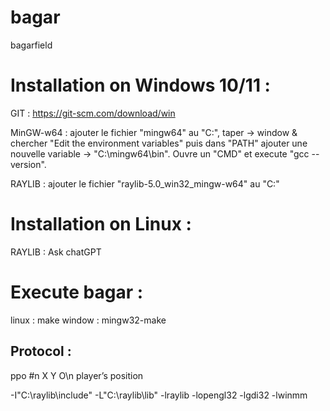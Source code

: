 # bagar
bagarfield

# Installation on Windows 10/11 :

GIT : https://git-scm.com/download/win

MinGW-w64 : ajouter le fichier "mingw64" au "C:",
taper -> window & chercher "Edit the environment variables" puis dans "PATH" ajouter une nouvelle variable -> "C:\mingw64\bin".
Ouvre un "CMD" et execute "gcc --version".

RAYLIB : ajouter le fichier "raylib-5.0_win32_mingw-w64" au "C:"

# Installation on Linux :

RAYLIB : Ask chatGPT

# Execute bagar :

linux : make
window : mingw32-make

## Protocol :

ppo #n X Y O\n        player’s position


-I"C:\raylib\include" -L"C:\raylib\lib" -lraylib -lopengl32 -lgdi32 -lwinmm